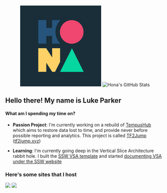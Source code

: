 <p align="center">
    <img width="256" height="256" src="assets/Hona.gif" />
    <img alt="Hona's GitHub Stats" src="https://github-readme-stats.vercel.app/api?username=Hona&show_icons=true&hide_border=true&count_private=true&theme=react">
</p>

## Hello there! My name is Luke Parker

#### What am I spending my time on?

- **Passion Project**: I'm currently working on a rebuild of [TempusHub](https://github.com/Hona/TempusHub) which aims to restore data lost to time, and provide never before possible reporting and analytics. This project is called [TF2Jump](https://github.com/Hona/TF2Jump.xyz) ([tf2jump.xyz](https://tf2jump.xyz))

- **Learning**: I'm currently going deep in the Vertical Slice Architecture rabbit hole. I built the [SSW VSA template](https://github.com/SSWConsulting/SSW.VerticalSliceArchitecture) and started [documenting VSA under the SSW website](https://github.com/SSWConsulting/SSW.VerticalSliceArchitecture.Documentation/blob/main/learn/cookbook/history.md)

### Here's some sites that I host

<a href="https://tempushub.xyz"><img src="https://img.shields.io/badge/Tempus Hub-brown?style=flat-square"></a>
<a href="https://upblazor.com"><img src="https://img.shields.io/badge/Up Blazor-red?style=flat-square"></a>

